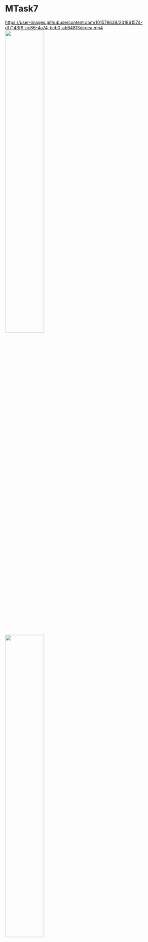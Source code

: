 # MTask7

https://user-images.githubusercontent.com/101579638/231861574-df7143f9-cc86-4a74-bcb0-ab64813dccea.mp4
<img src="https://user-images.githubusercontent.com/101579638/231861584-e0ae572f-51be-4c1c-b925-0d1ab48978d1.jpeg" width=50% height=50%>
<img src="https://user-images.githubusercontent.com/101579638/231861827-9dc01d5e-af06-4cf1-8d9c-b76905f7a26c.jpeg" width=50% height=50%>

<img src="https://user-images.githubusercontent.com/101579638/231861600-5a6e7a80-61eb-49b2-a6e7-3c134eb1a851.jpeg" width=50% height=50%>
